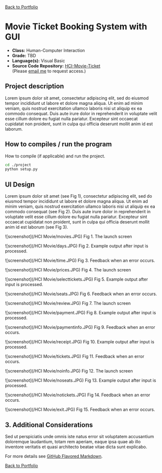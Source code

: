 [Back to Portfolio](./)

Movie Ticket Booking System with GUI
===============

-   **Class:** Human-Computer Interaction 
-   **Grade:** TBD
-   **Language(s):** Visual Basic
-   **Source Code Repository:** [HCI-Movie-Ticket](https://github.com/Xcar17/Portfolio-HCI-Movie-Ticket)  
    (Please [email me](mailto:cror93@gmail.com?subject=GitHub%20Access) to request access.)

## Project description

Lorem ipsum dolor sit amet, consectetur adipiscing elit, sed do eiusmod tempor incididunt ut labore et dolore magna aliqua. Ut enim ad minim veniam, quis nostrud exercitation ullamco laboris nisi ut aliquip ex ea commodo consequat. Duis aute irure dolor in reprehenderit in voluptate velit esse cillum dolore eu fugiat nulla pariatur. Excepteur sint occaecat cupidatat non proident, sunt in culpa qui officia deserunt mollit anim id est laborum.

## How to compiles / run the program

How to compile (if applicable) and run the project.

```bash
cd ./project
python setup.py
```

## UI Design

Lorem ipsum dolor sit amet (see Fig 1), consectetur adipiscing elit, sed do eiusmod tempor incididunt ut labore et dolore magna aliqua. Ut enim ad minim veniam, quis nostrud exercitation ullamco laboris nisi ut aliquip ex ea commodo consequat (see Fig 2). Duis aute irure dolor in reprehenderit in voluptate velit esse cillum dolore eu fugiat nulla pariatur. Excepteur sint occaecat cupidatat non proident, sunt in culpa qui officia deserunt mollit anim id est laborum (see Fig 3).

![screenshot](/HCI Movie/movies.JPG)
Fig 1. The launch screen

![screenshot](/HCI Movie/days.JPG)
Fig 2. Example output after input is processed.

![screenshot](/HCI Movie/time.JPG)
Fig 3. Feedback when an error occurs.

![screenshot](/HCI Movie/prices.JPG)
Fig 4. The launch screen

![screenshot](/HCI Movie/selecttickets.JPG)
Fig 5. Example output after input is processed.

![screenshot](/HCI Movie/seats.JPG)
Fig 6. Feedback when an error occurs.

![screenshot](/HCI Movie/review.JPG)
Fig 7. The launch screen

![screenshot](/HCI Movie/payment.JPG)
Fig 8. Example output after input is processed.

![screenshot](/HCI Movie/paymentinfo.JPG)
Fig 9. Feedback when an error occurs.

![screenshot](/HCI Movie/receipt.JPG)
Fig 10. Example output after input is processed.

![screenshot](/HCI Movie/tickets.JPG)
Fig 11. Feedback when an error occurs.

![screenshot](/HCI Movie/noinfo.JPG)
Fig 12. The launch screen

![screenshot](/HCI Movie/noseats.JPG)
Fig 13. Example output after input is processed.

![screenshot](/HCI Movie/notickets.JPG)
Fig 14. Feedback when an error occurs.

![screenshot](/HCI Movie/exit.JPG)
Fig 15. Feedback when an error occurs.

## 3. Additional Considerations

Sed ut perspiciatis unde omnis iste natus error sit voluptatem accusantium doloremque laudantium, totam rem aperiam, eaque ipsa quae ab illo inventore veritatis et quasi architecto beatae vitae dicta sunt explicabo. 

For more details see [GitHub Flavored Markdown](https://guides.github.com/features/mastering-markdown/).

[Back to Portfolio](./)
